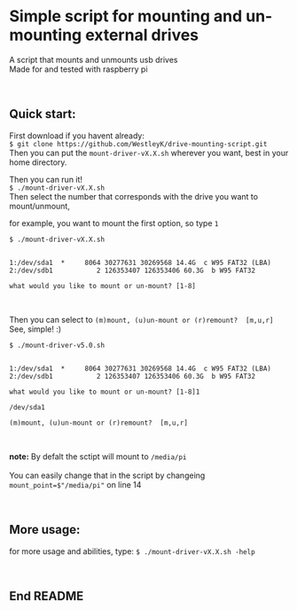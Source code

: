 
# Simple script for mounting and un-mounting external drives

A script that mounts and unmounts usb drives   
Made for and tested with raspberry pi  

<br>

## Quick start:

First download if you havent already: <br>
`$ git clone https://github.com/WestleyK/drive-mounting-script.git` <br>
Then you can put the `mount-driver-vX.X.sh` wherever you want, best in your home directory.	
	
Then you can run it!	
`$ ./mount-driver-vX.X.sh` <br>	
Then select the number that corresponds with the drive you want to mount/unmount,	
	
for example, you want to mount the first option, so type `1`
```
$ ./mount-driver-vX.X.sh 


1:/dev/sda1  *     8064 30277631 30269568 14.4G  c W95 FAT32 (LBA)
2:/dev/sdb1           2 126353407 126353406 60.3G  b W95 FAT32

what would you like to mount or un-mount? [1-8]
```
<br>

Then you can select to `(m)mount, (u)un-mount or (r)remount?  [m,u,r]` <br>
See, simple! :)	

```
$ ./mount-driver-v5.0.sh 


1:/dev/sda1  *     8064 30277631 30269568 14.4G  c W95 FAT32 (LBA)
2:/dev/sdb1           2 126353407 126353406 60.3G  b W95 FAT32

what would you like to mount or un-mount? [1-8]1

/dev/sda1

(m)mount, (u)un-mount or (r)remount?  [m,u,r]
```
<br>

**note:** By defalt the sctipt will mount to `/media/pi` <br>	
You can easily change that in the script by changeing `mount_point=$"/media/pi"` on line 14	

<br>


## More usage:

for more usage and abilities, type:	
`$ ./mount-driver-vX.X.sh -help`	

<br>




## End README

<br>



